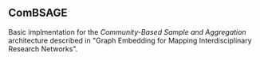 ## ComBSAGE 

Basic implmentation for the *Community-Based Sample and Aggregation* architecture described in "Graph Embedding for Mapping Interdisciplinary Research Networks".
